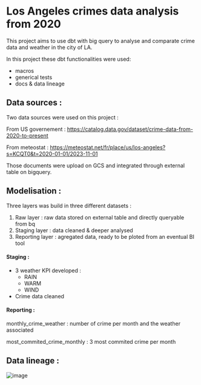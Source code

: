 # Los Angeles crimes data analysis from 2020

This project aims to use dbt with big query to analyse and comparate crime data and weather in the city of LA.

In this project these dbt functionalities were used:

  - macros
  - generical tests
  - docs & data lineage

## Data sources :

Two data sources were used on this project :
  
  From US governement : https://catalog.data.gov/dataset/crime-data-from-2020-to-present

  From meteostat : https://meteostat.net/fr/place/us/los-angeles?s=KCQT0&t=2020-01-01/2023-11-01

Those documents were upload on GCS and integrated through external table on bigquery.

## Modelisation :

Three layers was build in three different datasets : 
  1. Raw layer : raw data stored on external table and directly queryable from bq
  2. Staging layer : data cleaned & deeper analysed
  3. Reporting layer : agregated data, ready to be ploted from an eventual BI tool

#### Staging :

- 3 weather KPI developed : 
     + RAIN
     + WARM
     + WIND
- Crime data cleaned
    
#### Reporting :

monthly_crime_weather : number of crime per month and the weather associated

most_commited_crime_monthly :  3 most commited crime per month 

## Data lineage :
![image](https://github.com/ah-portfolio/LA_crimes_data_with_dbt/assets/110063004/1905cd79-8d52-4341-9d4c-b03f2309652a)

    
